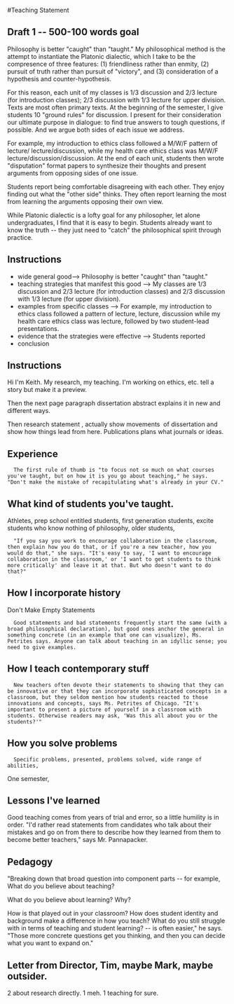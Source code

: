 #Teaching Statement

## Draft 1 -- 500-100 words goal ##

Philosophy is better "caught" than "taught." My philosophical method is the attempt to instantiate the Platonic dialectic, which I take to be the compresence of three features: (1) friendliness rather than enmity, (2) pursuit of truth rather than pursuit of "victory", and (3) consideration of a hypothesis and counter-hypothesis. 

For this reason, each unit of my classes is 1/3 discussion and 2/3 lecture (for introduction classes); 2/3 discussion with 1/3 lecture for upper division. Texts are most often primary texts. At the beginning of the semester, I give students 10 "ground rules" for discussion. I present for their consideration our ultimate purpose in dialogue: to find true answers to tough questions, if possible. And we argue both sides of each issue we address. 

For example, my introduction to ethics class followed a M/W/F pattern of lecture/ lecture/discussion, while my health care ethics class was M/W/F lecture/discussion/discussion. At the end of each unit, students then wrote "disputation" format papers to synthesize their thoughts and present arguments from opposing sides of one issue. 

Students report being comfortable disagreeing with each other. They enjoy finding out what the "other side" thinks. They often report learning the most from learning the arguments opposing their own view. 

While Platonic dialectic is a lofty goal for any philosopher, let alone undergraduates, I find that it is easy to begin. Students already want to know the truth -- they just need to "catch" the philosophical spirit through practice. 



## Instructions
* wide general good—> Philosophy is better "caught" than "taught."
* teaching strategies that manifest this good –> My classes are 1/3 discussion and 2/3 lecture (for introduction classes) and 2/3 discussion with 1/3 lecture (for upper division). 
* examples from specific classes —> For example, my introduction to ethics class followed a pattern of lecture, lecture, discussion while my health care ethics class was lecture, followed by two student-lead presentations. 
* evidence that the strategies were effective –> Students reported
* conclusion

## Instructions
Hi I'm Keith. My research, my teaching. I'm working on ethics, etc. tell a story but make it a preview. 

Then the next page paragraph dissertation abstract explains it in new and different ways.

Then research statement , actually show movements  of dissertation and show how things lead from here. Publications plans what journals or ideas.


## Experience ##

      The first rule of thumb is "to focus not so much on what courses you've taught, but on how it is you go about teaching," he says. "Don't make the mistake of recapitulating what's already in your CV."


## What kind of students you've taught. 

Athletes, prep school entitled students, first generation students, excite students who know nothing of philosophy, older students,

      "If you say you work to encourage collaboration in the classroom, then explain how you do that, or if you're a new teacher, how you would do that," she says. "It's easy to say, 'I want to encourage collaboration in the classroom,' or 'I want to get students to think more critically' and leave it at that. But who doesn't want to do that?"

## How I incorporate history ##
Don't Make Empty Statements

      Good statements and bad statements frequently start the same (with a broad philosophical declaration), but good ones anchor the general in something concrete (in an example that one can visualize), Ms. Petrites says. Anyone can talk about teaching in an idyllic sense; you need to give examples.

## How I teach contemporary stuff ##

      New teachers often devote their statements to showing that they can be innovative or that they can incorporate sophisticated concepts in a classroom, but they seldom mention how students reacted to those innovations and concepts, says Ms. Petrites of Chicago. "It's important to present a picture of yourself in a classroom with students. Otherwise readers may ask, 'Was this all about you or the students?'"



## How you solve problems
      Specific problems, presented, problems solved, wide range of abilities,
One semester, 


## Lessons I've learned
Good teaching comes from years of trial and error, so a little humility is in order. "I'd rather read statements from candidates who talk about their mistakes and go on from there to describe how they learned from them to become better teachers," says Mr. Pannapacker.



## Pedagogy ##

"Breaking down that broad question into component parts -- for example, 
What do you believe about teaching? 

What do you believe about learning? Why?

How is that played out in your classroom? How does student identity and background make a difference in how you teach? What do you still struggle with in terms of teaching and student learning? -- is often easier," he says. "Those more concrete questions get you thinking, and then you can decide what you want to expand on."



## Letter from Director, Tim, maybe Mark, maybe outsider. 
2 about research directly. 
1 meh. 
1 teaching for sure.
